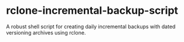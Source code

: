 # rclone-incremental-backup-script
A robust shell script for creating daily incremental backups with dated versioning archives using rclone.
